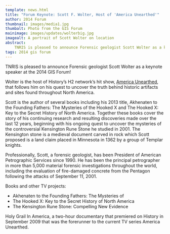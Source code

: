 ```yaml
---
template: news.html
title: "Forum Keynote: Scott F. Wolter, Host of 'America Unearthed'"
author: 2014 Forum
thumbnail: images/media1.jpg
thumbalt: Photo from the GIS Forum
mainimage: images/updates/wolterbig.jpg
imagealt: A portrait of Scott Wolter on location
abstract: 
    TNRIS is pleased to announce Forensic geologist Scott Wolter as a keynote speaker at the 2014 GIS Forum! 
tags: 2014 gis forum
---
```


TNRIS is pleased to announce Forensic geologist Scott Wolter as a keynote speaker at the 2014 GIS Forum! 

Wolter is the host of History’s H2 network’s hit show, [America Unearthed](http://www.history.com/shows/america-unearthed/), that follows him on his quest to uncover the truth behind historic artifacts and sites found throughout North America.

Scott is the author of several books including his 2013 title, Akhenaten to the Founding Fathers: The Mysteries of the Hooked X and The Hooked X: Key to the Secret History of North America. Together these books cover the story of his continuing research and resulting discoveries made over the last 12 years, beginning with his ongoing quest to uncover the mysteries of the controversial Kensington Rune Stone he studied in 2001. The Kensington stone is a medieval document carved in rock which Scott proposed is a land claim placed in Minnesota in 1362 by a group of Templar knights.

Professionally, Scott, a forensic geologist, has been President of American Petrographic Services since 1990. He has been the principal petrographer in more than 5,000 material forensic investigations throughout the world, including the evaluation of fire-damaged concrete from the Pentagon following the attacks of September 11, 2001.

Books and other TV projects: 
* Akhenaten to the Founding Fathers: The Mysteries of
* The Hooked X: Key to the Secret History of North America
* The Kensington Rune Stone: Compelling New Evidence

Holy Grail In America, a two-hour documentary that premiered on History in September 2009 that was the forerunner to the current TV series America Unearthed.

